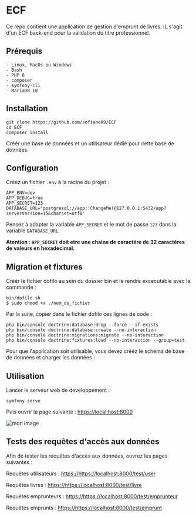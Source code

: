 # ECF

Ce repo contient une application de gestion d'emprunt de livres.
IL s'agit d'un ECF back-end pour la validation du titre professionnel.

## Prérequis
    - Linux, MacOs ou Windows 
    - Bash
    - PHP 8
    - composer
    - symfony-cli
    - MariaDB 10

## Installation

```
git clone https://github.com/sofianeK9/ECF
cd ECF
composer install
```

Créér une base de données et un utilisateur dédié pour cette base de données.

## Configuration

Créez un fichier `.env` à la racine du projet :

```
APP_ENV=dev
APP_DEBUG=true
APP_SECRET=123
DATABASE_URL="postgresql://app:!ChangeMe!@127.0.0.1:5432/app?serverVersion=15&charset=utf8"

```

Pensez à adapter la variable `APP_SECRET` et le mot de passe `123` dans la variable `DATABASE_URL`.

**Atention : `APP_SECRET` doit etre une chaine de caractére de 32 caractéres de valeurs en hexadecimal.**


## Migration et fixtures

Créér le fichier dofilo au sein du dossier bin et le rendre excecutable avec la commande :

```
bin/dofilo.sh
$ sudo chmod +x ./nom_du_fichier
```

Par la suite, copier dans le fichier dofilo ces lignes de code : 
```
php bin/console doctrine:database:drop --force --if-exists
php bin/console doctrine:database:create --no-interaction
php bin/console doctrine:migrations:migrate --no-interaction
php bin/console doctrine:fixtures:load --no-interaction --group=test
```
Pour que l'application soit utilisable, vous devez crééz le schéma de base de données et charger les données : 


## Utilisation

Lancer le serveur web de developpement :

```
symfony serve
```

Puis ouvrir la page suivante : [https://local:host:8000](https://local:host:8000)

![mon image]()

## Tests des requêtes d'accès aux données

Afin de tester les requêtes d'accès aux données, ouvrez les pages suivantes :

Requêtes utilisateurs : [https://https://localhost:8000/test/user](https://https://localhost:8000/test/user)

Requêtes livres : [https://https://localhost:8000/test/livre](https://https://localhost:8000/test/livre)

Requêtes emprunteurs : [https://https://localhost:8000/test/emprunteur](https://https://localhost:8000/test/emprunteur)

Requêtes emprunts : [https://https://localhost:8000/test/emprunt](https://https://localhost:8000/test/emprunt)